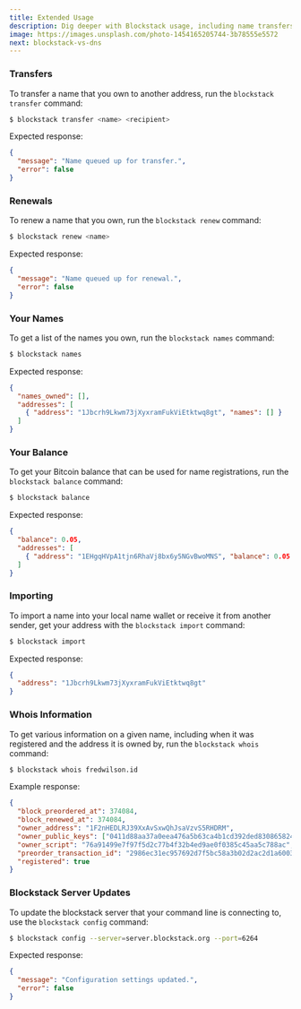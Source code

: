 ```yaml
---
title: Extended Usage
description: Dig deeper with Blockstack usage, including name transfers and more.
image: https://images.unsplash.com/photo-1454165205744-3b78555e5572
next: blockstack-vs-dns
---
```


### Transfers

To transfer a name that you own to another address, run the `blockstack transfer` command:

```bash
$ blockstack transfer <name> <recipient>
```

Expected response:

```json
{
  "message": "Name queued up for transfer.",
  "error": false
}
```

### Renewals

To renew a name that you own, run the `blockstack renew` command:

```bash
$ blockstack renew <name>
```

Expected response:

```json
{
  "message": "Name queued up for renewal.",
  "error": false
}
```

### Your Names

To get a list of the names you own, run the `blockstack names` command:

```bash
$ blockstack names
```

Expected response:

```json
{
  "names_owned": [],
  "addresses": [
    { "address": "1Jbcrh9Lkwm73jXyxramFukViEtktwq8gt", "names": [] }
  ]
}
```

### Your Balance

To get your Bitcoin balance that can be used for name registrations, run the `blockstack balance` command:


```bash
$ blockstack balance
```

Expected response:

```json
{
  "balance": 0.05,
  "addresses": [
    { "address": "1EHgqHVpA1tjn6RhaVj8bx6y5NGvBwoMNS", "balance": 0.05 }
  ]
}
```

### Importing

To import a name into your local name wallet or receive it from another sender, get your address with the `blockstack import` command:

```bash
$ blockstack import
```

Expected response:

```json
{
  "address": "1Jbcrh9Lkwm73jXyxramFukViEtktwq8gt"
}
```

### Whois Information

To get various information on a given name, including when it was registered and the address it is owned by, run the `blockstack whois` command:

```bash
$ blockstack whois fredwilson.id
```

Example response:

```json
{
  "block_preordered_at": 374084,
  "block_renewed_at": 374084,
  "owner_address": "1F2nHEDLRJ39XxAvSxwQhJsaVzvS5RHDRM",
  "owner_public_keys": ["0411d88aa37a0eea476a5b63ca4b1cd392ded830865824c27dacef6bde9f9bc53fa13a0926533ef4d20397207e212c2086cbe13db5470fd29616abd35326d33090"],
  "owner_script": "76a91499e7f97f5d2c77b4f32b4ed9ae0f0385c45aa5c788ac",
  "preorder_transaction_id": "2986ec31ec957692d7f5bc58a3b02d2ac2d1a60039e9163365fc954ff51aeb5a",
  "registered": true
}
```

### Blockstack Server Updates

To update the blockstack server that your command line is connecting to, use the `blockstack config` command:

```bash
$ blockstack config --server=server.blockstack.org --port=6264
```

Expected response:

```json
{
  "message": "Configuration settings updated.",
  "error": false
}
```